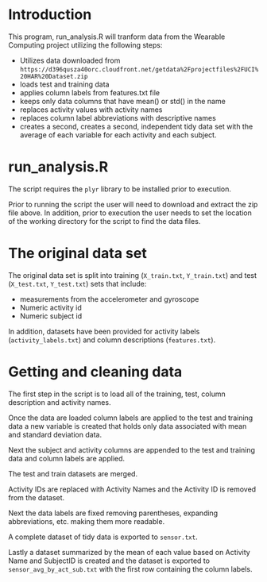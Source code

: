 # Introduction

This program, run_analysis.R will tranform data from the Wearable Computing project utilizing the following steps:
 
- Utilizes data downloaded from `https://d396qusza40orc.cloudfront.net/getdata%2Fprojectfiles%2FUCI%20HAR%20Dataset.zip`
- loads test and training data
- applies column labels from features.txt file
- keeps only data columns that have mean() or std() in the name 
- replaces activity values with activity names
- replaces column label abbreviations with descriptive names
- creates a second, creates a second, independent tidy data set with the average of each variable for each activity and each subject.
  
# run_analysis.R

The script requires the `plyr` library to be installed prior to execution.  

Prior to running the script the user will need to download and extract the zip file above. 
In addition, prior to execution the user needs to set the location of the working directory for the script to find the data files. 

# The original data set

The original data set is split into training (`X_train.txt`, `Y_train.txt`) and test (`X_test.txt`, `Y_test.txt`) sets that include:
- measurements from the accelerometer and gyroscope
- Numeric activity id
- Numeric subject id

In addition, datasets have been provided for activity labels (`activity_labels.txt`) and column descriptions (`features.txt`).  

# Getting and cleaning data

The first step in the script is to load all of the training, test, column description and activity names.  

Once the data are loaded column labels are applied to the test and training data a new variable is created that holds only data associated with mean and standard deviation data. 

Next the subject and activity columns are appended to the test and training data and column labels are applied. 

The test and train datasets are merged.

Activity IDs are replaced with Activity Names and the Activity ID is removed from the dataset.

Next the data labels are fixed removing parentheses, expanding abbreviations, etc. making them more readable.  

A complete dataset of tidy data is exported to `sensor.txt`.

Lastly a dataset summarized by the mean of each value based on Activity Name and SubjectID is created and the dataset is exported to `sensor_avg_by_act_sub.txt` with the first row containing the column labels.   

